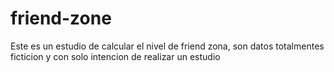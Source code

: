 # friend-zone
Este es un estudio de calcular el nivel de friend zona, son datos totalmentes ficticion y con solo intencion de realizar un estudio
